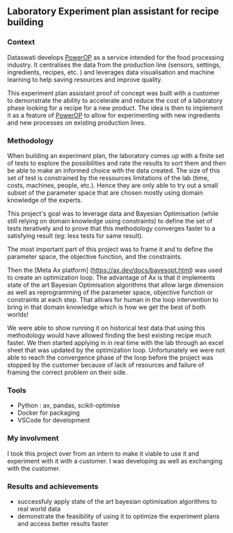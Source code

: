 
## Laboratory Experiment plan assistant for recipe building 


### Context 
Dataswati develops [PowerOP](https://www.dataswati.com/en/powerop) as a service intended for the food processing industry. It centralises the data from the production line (sensors, settings, ingredients, recipes, etc. ) and leverages data visualisation and machine learning to help saving resources and improve quality. 

This experiment plan assistant proof of concept was built with a customer to demonstrate the ability to accelerate and reduce the cost of a laboratory phase looking for a recipe for a new product. The idea is then to implement it as a feature of [PowerOP](https://www.dataswati.com/en/powerop) to allow for experimenting with new ingredients and new processes on existing production lines.

### Methodology 

When building an experiment plan, the laboratory comes up with a finite set of tests to explore the possibilities and rate the results to sort them and then be able to make an informed choice with the data created. The size of this set of test is constrained by the ressources limitations of the lab (time, costs, machines, people, etc.). Hence they are only able to try out a small subset of the parameter space that are chosen mostly using domain knowledge of the experts.

This project's goal was to leverage data and Bayesian Optimisation (while still relying on domain knowledge using constraints) to define the set of tests iteratively and to prove that this methodology converges faster to a satisfying result (eg: less tests for same result).

The most important part of this project was to frame it and to define the parameter space, the objective function, and the constraints. 

Then the [Meta Ax platform] (https://ax.dev/docs/bayesopt.html)  was used to create an optimization loop. The advantage of Ax is that it implements state of the art Bayesian Optimisation algorithms that allow large dimension as well as reprogramming of the parameter space, objective function or constraints at each step. That allows for human in the loop intervention to bring in that domain knowledge which is how we get the best of both worlds!

We were able to show running it on historical test data that using this methodology would have allowed finding the best existing recipe much faster. We then started applying in in real time with the lab through an excel sheet that was updated by the optimization loop. Unfortunately we were not able to reach the convergence phase of the loop before the project was stopped by the customer because of lack of resources and failure of framing the correct problem on their side.


### Tools

- Python : ax, pandas, scikit-optimise 
- Docker for packaging 
- VSCode for development

### My involvment 

I took this project over from an intern to make it viable to use it and experiment with it with a customer. I was developing as well as exchanging with the customer.

### Results and achievements

- successfuly apply state of the art bayesian optimisation algorithms to real world data
- demonstrate the feasibility of using it to optimize the experiment plans and access better results faster 




